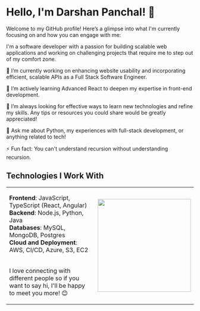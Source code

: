 # Hello, I'm Darshan Panchal! 👋

Welcome to my GitHub profile! 
Here’s a glimpse into what I'm currently focusing on and how you can engage with me:

I'm a software developer with a passion for building scalable web applications 
and working on challenging projects that require me to step out of my comfort zone. 

🔭 I’m currently working on enhancing website usability and incorporating 
efficient, scalable APIs as a Full Stack Software Engineer.

🌱 I’m actively learning Advanced React to deepen my expertise in front-end development.

🤔 I’m always looking for effective ways to learn new technologies and refine my skills. 
Any tips or resources you could share would be greatly appreciated!

💬 Ask me about Python, my experiences with full-stack development, or anything related to tech!

⚡ Fun fact: You can't understand recursion without understanding recursion.

## Technologies I Work With

<table>
  <tr>
    <td>

**Frontend**: JavaScript, TypeScript (React, Angular)<br>
**Backend**: Node.js, Python, Java<br>
**Databases**: MySQL, MongoDB, Postgres<br>
**Cloud and Deployment**: AWS, CI/CD, Azure, S3, EC2<br><br>

I love connecting with different people so if you want to say hi, I'll be happy to meet you more! 😊
</td>
<td>
  <img src="https://github.com/Dpancha6/Dpancha6/assets/89943583/8757bcef-eb52-494f-a2a9-eff76b125e5a" width="250" height="250"/>
</td>
  </tr>
</table>
